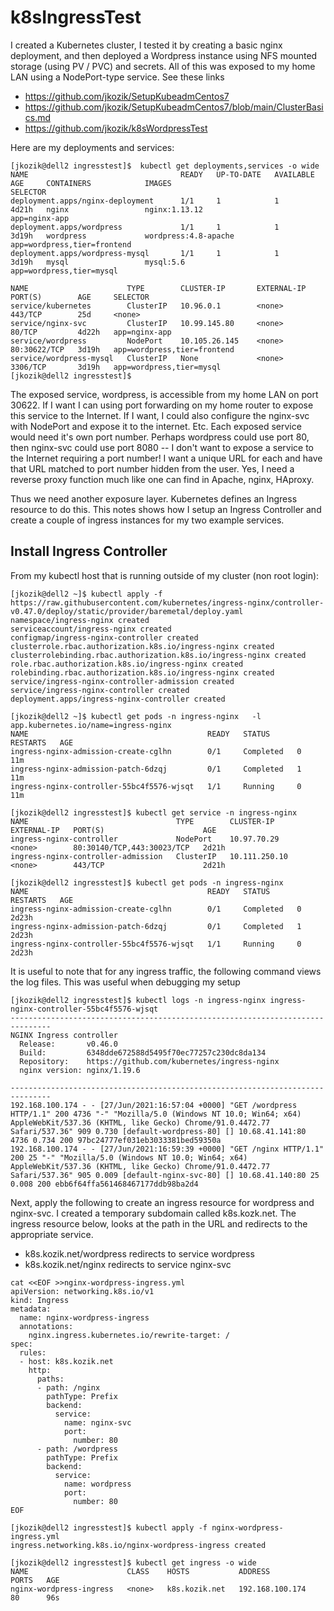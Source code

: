# k8sIngressTest
I created a Kubernetes cluster, I tested it by creating a basic nginx deployment, and then deployed a Wordpress instance using NFS mounted storage (using PV / PVC) and secrets.  All of this was exposed to my home LAN using a NodePort-type service.
See these links
- https://github.com/jkozik/SetupKubeadmCentos7
- https://github.com/jkozik/SetupKubeadmCentos7/blob/main/ClusterBasics.md
- https://github.com/jkozik/k8sWordpressTest

Here are my deployments and services:
```
[jkozik@dell2 ingresstest]$  kubectl get deployments,services -o wide
NAME                                  READY   UP-TO-DATE   AVAILABLE   AGE     CONTAINERS            IMAGES                                         SELECTOR
deployment.apps/nginx-deployment      1/1     1            1           4d21h   nginx                 nginx:1.13.12                                  app=nginx-app
deployment.apps/wordpress             1/1     1            1           3d19h   wordpress             wordpress:4.8-apache                           app=wordpress,tier=frontend
deployment.apps/wordpress-mysql       1/1     1            1           3d19h   mysql                 mysql:5.6                                      app=wordpress,tier=mysql

NAME                      TYPE        CLUSTER-IP       EXTERNAL-IP   PORT(S)        AGE     SELECTOR
service/kubernetes        ClusterIP   10.96.0.1        <none>        443/TCP        25d     <none>
service/nginx-svc         ClusterIP   10.99.145.80     <none>        80/TCP         4d22h   app=nginx-app
service/wordpress         NodePort    10.105.26.145    <none>        80:30622/TCP   3d19h   app=wordpress,tier=frontend
service/wordpress-mysql   ClusterIP   None             <none>        3306/TCP       3d19h   app=wordpress,tier=mysql
[jkozik@dell2 ingresstest]$
```
The exposed service, wordpress, is accessible from my home LAN on port 30622. If I want I can using port forwarding on my home router to expose this service to the Internet.  If I want, I could also configure the nginx-svc with NodePort and expose it to the internet. Etc.
Each exposed service would need it's own port number.  Perhaps wordpress could use port 80, then nginx-svc could use port 8080 -- I don't want to expose a service to the Internet requiring a port number!  I want a unique URL for each and have that URL matched to port number hidden from the user.  Yes, I need a reverse proxy function much like one can find in Apache, nginx, HAproxy.

Thus we need another exposure layer.  Kubernetes defines an Ingress resource to do this. This notes shows how I setup an Ingress Controller and create a couple of ingress instances for my two example services.

## Install Ingress Controller

From my kubectl host that is running outside of my cluster (non root login):
```
[jkozik@dell2 ~]$ kubectl apply -f https://raw.githubusercontent.com/kubernetes/ingress-nginx/controller-v0.47.0/deploy/static/provider/baremetal/deploy.yaml
namespace/ingress-nginx created
serviceaccount/ingress-nginx created
configmap/ingress-nginx-controller created
clusterrole.rbac.authorization.k8s.io/ingress-nginx created
clusterrolebinding.rbac.authorization.k8s.io/ingress-nginx created
role.rbac.authorization.k8s.io/ingress-nginx created
rolebinding.rbac.authorization.k8s.io/ingress-nginx created
service/ingress-nginx-controller-admission created
service/ingress-nginx-controller created
deployment.apps/ingress-nginx-controller created 

[jkozik@dell2 ~]$ kubectl get pods -n ingress-nginx   -l app.kubernetes.io/name=ingress-nginx
NAME                                        READY   STATUS      RESTARTS   AGE
ingress-nginx-admission-create-cglhn        0/1     Completed   0          11m
ingress-nginx-admission-patch-6dzqj         0/1     Completed   1          11m
ingress-nginx-controller-55bc4f5576-wjsqt   1/1     Running     0          11m

[jkozik@dell2 ingresstest]$ kubectl get service -n ingress-nginx
NAME                                 TYPE        CLUSTER-IP      EXTERNAL-IP   PORT(S)                      AGE
ingress-nginx-controller             NodePort    10.97.70.29     <none>        80:30140/TCP,443:30023/TCP   2d21h
ingress-nginx-controller-admission   ClusterIP   10.111.250.10   <none>        443/TCP                      2d21h

[jkozik@dell2 ingresstest]$ kubectl get pods -n ingress-nginx
NAME                                        READY   STATUS      RESTARTS   AGE
ingress-nginx-admission-create-cglhn        0/1     Completed   0          2d23h
ingress-nginx-admission-patch-6dzqj         0/1     Completed   1          2d23h
ingress-nginx-controller-55bc4f5576-wjsqt   1/1     Running     0          2d23h

```
It is useful to note that for any ingress traffic, the following command views the log files.  This was useful when debugging my setup
```
[jkozik@dell2 ingresstest]$ kubectl logs -n ingress-nginx ingress-nginx-controller-55bc4f5576-wjsqt
-------------------------------------------------------------------------------
NGINX Ingress controller
  Release:       v0.46.0
  Build:         6348dde672588d5495f70ec77257c230dc8da134
  Repository:    https://github.com/kubernetes/ingress-nginx
  nginx version: nginx/1.19.6

-------------------------------------------------------------------------------
192.168.100.174 - - [27/Jun/2021:16:57:04 +0000] "GET /wordpress HTTP/1.1" 200 4736 "-" "Mozilla/5.0 (Windows NT 10.0; Win64; x64) AppleWebKit/537.36 (KHTML, like Gecko) Chrome/91.0.4472.77 Safari/537.36" 909 0.730 [default-wordpress-80] [] 10.68.41.141:80 4736 0.734 200 97bc24777ef031eb3033381bed59350a
192.168.100.174 - - [27/Jun/2021:16:59:39 +0000] "GET /nginx HTTP/1.1" 200 25 "-" "Mozilla/5.0 (Windows NT 10.0; Win64; x64) AppleWebKit/537.36 (KHTML, like Gecko) Chrome/91.0.4472.77 Safari/537.36" 905 0.009 [default-nginx-svc-80] [] 10.68.41.140:80 25 0.008 200 ebb6f64ffa561468467177ddb98ba2d4
```
Next, apply the following to create an ingress resource for wordpress and nginx-svc.  I created a temporary subdomain called k8s.kozk.net.  The ingress resource below, looks at the path in the URL and redirects to the appropriate service.  
- k8s.kozik.net/wordpress redirects to service wordpress
- k8s.kozik.net/nginx redirects to service nginx-svc
```
cat <<EOF >>nginx-wordpress-ingress.yml
apiVersion: networking.k8s.io/v1
kind: Ingress
metadata:
  name: nginx-wordpress-ingress
  annotations:
    nginx.ingress.kubernetes.io/rewrite-target: /
spec:
  rules:
  - host: k8s.kozik.net
    http:
      paths:
      - path: /nginx
        pathType: Prefix
        backend:
          service:
            name: nginx-svc
            port:
              number: 80
      - path: /wordpress
        pathType: Prefix
        backend:
          service:
            name: wordpress
            port:
              number: 80
EOF

[jkozik@dell2 ingresstest]$ kubectl apply -f nginx-wordpress-ingress.yml
ingress.networking.k8s.io/nginx-wordpress-ingress created

[jkozik@dell2 ingresstest]$ kubectl get ingress -o wide
NAME                      CLASS    HOSTS           ADDRESS           PORTS   AGE
nginx-wordpress-ingress   <none>   k8s.kozik.net   192.168.100.174   80      96s

```
